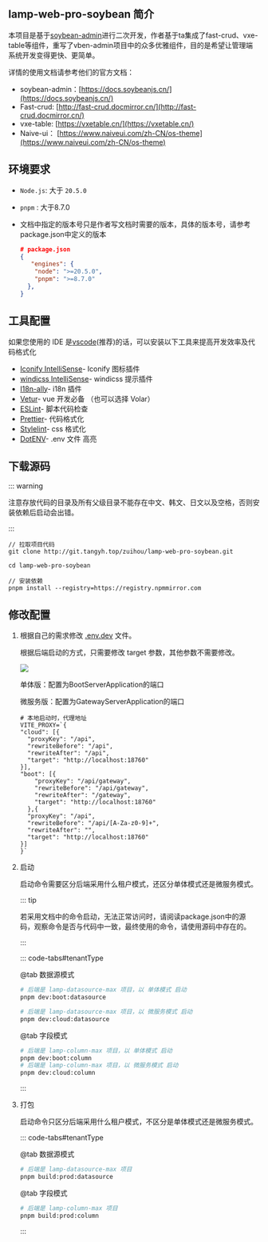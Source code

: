 <!-- #region common -->

## lamp-web-pro-soybean 简介

本项目是基于[soybean-admin](https://docs.soybeanjs.cn/)进行二次开发，作者基于ta集成了fast-crud、vxe-table等组件，重写了vben-admin项目中的众多优雅组件，目的是希望让管理端系统开发变得更快、更简单。

详情的使用文档请参考他们的官方文档：

- soybean-admin：[https://docs.soybeanjs.cn/](https://docs.soybeanjs.cn/)
- Fast-crud: [http://fast-crud.docmirror.cn/](http://fast-crud.docmirror.cn/)
- vxe-table: [https://vxetable.cn/](https://vxetable.cn/)
- Naive-ui： [https://www.naiveui.com/zh-CN/os-theme](https://www.naiveui.com/zh-CN/os-theme)

## 环境要求

- `Node.js`:  大于 `20.5.0`

- `pnpm` :  大于8.7.0

- 文档中指定的版本号只是作者写文档时需要的版本，具体的版本号，请参考package.json中定义的版本

  ```json
  # package.json
  {
     "engines": {
      "node": ">=20.5.0",
      "pnpm": ">=8.7.0"
    },
  }
  ```

  

## 工具配置

如果您使用的 IDE 是[vscode](https://code.visualstudio.com/)(推荐)的话，可以安装以下工具来提高开发效率及代码格式化

* [Iconify IntelliSense](https://marketplace.visualstudio.com/items?itemName=antfu.iconify)\- Iconify 图标插件
* [windicss IntelliSense](https://marketplace.visualstudio.com/items?itemName=voorjaar.windicss-intellisense)\- windicss 提示插件
* [I18n-ally](https://marketplace.visualstudio.com/items?itemName=Lokalise.i18n-ally)\- i18n 插件
* [Vetur](https://marketplace.visualstudio.com/items?itemName=octref.vetur)\- vue 开发必备 （也可以选择 Volar）
* [ESLint](https://marketplace.visualstudio.com/items?itemName=dbaeumer.vscode-eslint)\- 脚本代码检查
* [Prettier](https://marketplace.visualstudio.com/items?itemName=esbenp.prettier-vscode)\- 代码格式化
* [Stylelint](https://marketplace.visualstudio.com/items?itemName=stylelint.vscode-stylelint)\- css 格式化
* [DotENV](https://marketplace.visualstudio.com/items?itemName=mikestead.dotenv)\- .env 文件 高亮

## 下载源码

::: warning

注意存放代码的目录及所有父级目录不能存在中文、韩文、日文以及空格，否则安装依赖后启动会出错。

:::

```shell
// 拉取项目代码
git clone http://git.tangyh.top/zuihou/lamp-web-pro-soybean.git

cd lamp-web-pro-soybean

// 安装依赖
pnpm install --registry=https://registry.npmmirror.com
```

<!-- #endregion common -->

## 修改配置

1. 根据自己的需求修改 [.env.dev](http://git.tangyh.top/zuihou/lamp-web-pro-soybean/blob/5.x/.env.dev) 文件。

   根据后端启动的方式，只需要修改 target 参数，其他参数不需要修改。

   ![](/images/start/后端启动方式.png)

   单体版：配置为BootServerApplication的端口

   微服务版：配置为GatewayServerApplication的端口

   ```properties{7,13,18}
   # 本地启动时，代理地址
   VITE_PROXY=`{
   "cloud": [{
     "proxyKey": "/api",
     "rewriteBefore": "/api",
     "rewriteAfter": "/api",
     "target": "http://localhost:18760"
   }],
   "boot": [{
       "proxyKey": "/api/gateway",
       "rewriteBefore": "/api/gateway",
       "rewriteAfter": "/gateway",
       "target": "http://localhost:18760"
     },{
     "proxyKey": "/api",
     "rewriteBefore": "/api/[A-Za-z0-9]+",
     "rewriteAfter": "",
     "target": "http://localhost:18760"
   }]
   }`
   ```

2. 启动

   启动命令需要区分后端采用什么租户模式，还区分单体模式还是微服务模式。

   ::: tip

   若采用文档中的命令启动，无法正常访问时，请阅读package.json中的源码，观察命令是否与代码中一致，最终使用的命令，请使用源码中存在的。

   :::

   ::: code-tabs#tenantType

   @tab 数据源模式

   ```bash
   # 后端是 lamp-datasource-max 项目，以 单体模式 启动
   pnpm dev:boot:datasource
   
   # 后端是 lamp-datasource-max 项目，以 微服务模式 启动
   pnpm dev:cloud:datasource
   ```

   @tab 字段模式

   ```bash
   # 后端是 lamp-column-max 项目，以 单体模式 启动
   pnpm dev:boot:column
   # 后端是 lamp-column-max 项目，以 微服务模式 启动
   pnpm dev:cloud:column
   ```

   :::

3. 打包

   启动命令只区分后端采用什么租户模式，不区分是单体模式还是微服务模式。

   ::: code-tabs#tenantType

   @tab 数据源模式

   ```bash
   # 后端是 lamp-datasource-max 项目
   pnpm build:prod:datasource	
   ```

   @tab 字段模式

   ```bash
   # 后端是 lamp-column-max 项目
   pnpm build:prod:column
   ```

   

   :::






